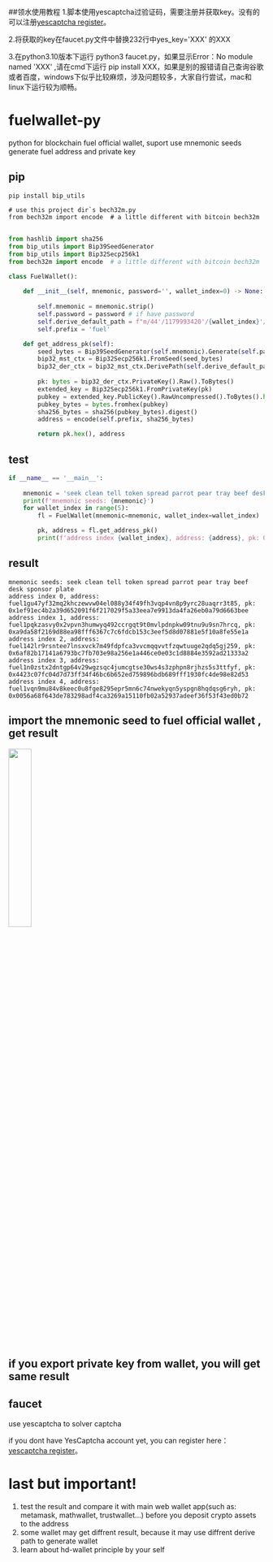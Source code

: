 ##领水使用教程
1.脚本使用yescaptcha过验证码，需要注册并获取key。没有的可以注册[yescaptcha register](https://yescaptcha.com/i/46I8ZF)。

2.将获取的key在faucet.py文件中替换232行中yes_key='XXX' 的XXX

3.在python3.10版本下运行 python3 faucet.py，如果显示Error：No module named 'XXX' ,请在cmd下运行 pip install XXX，如果是别的报错请自己查询谷歌或者百度，windows下似乎比较麻烦，涉及问题较多，大家自行尝试，mac和linux下运行较为顺畅。


# fuelwallet-py
python for blockchain fuel official wallet, suport use mnemonic seeds generate fuel address and private key

## pip
```
pip install bip_utils
```

```
# use this project dir`s bech32m.py
from bech32m import encode  # a little different with bitcoin bech32m 
```

## 
```python
from hashlib import sha256
from bip_utils import Bip39SeedGenerator
from bip_utils import Bip32Secp256k1
from bech32m import encode  # a little different with bitcoin bech32m 

class FuelWallet():
    
    def __init__(self, mnemonic, password='', wallet_index=0) -> None:
        
        self.mnemonic = mnemonic.strip()
        self.password = password # if have password
        self.derive_default_path = f"m/44'/1179993420'/{wallet_index}'/0/0"
        self.prefix = 'fuel'

    def get_address_pk(self):
        seed_bytes = Bip39SeedGenerator(self.mnemonic).Generate(self.password)
        bip32_mst_ctx = Bip32Secp256k1.FromSeed(seed_bytes)
        bip32_der_ctx = bip32_mst_ctx.DerivePath(self.derive_default_path)
        
        pk: bytes = bip32_der_ctx.PrivateKey().Raw().ToBytes()
        extended_key = Bip32Secp256k1.FromPrivateKey(pk)
        pubkey = extended_key.PublicKey().RawUncompressed().ToBytes().hex()[2:]
        pubkey_bytes = bytes.fromhex(pubkey)
        sha256_bytes = sha256(pubkey_bytes).digest()
        address = encode(self.prefix, sha256_bytes)

        return pk.hex(), address
```

## test
```python
if __name__ == '__main__':
   
    mnemonic = 'seek clean tell token spread parrot pear tray beef desk sponsor plate'
    print(f'mnemonic seeds: {mnemonic}')
    for wallet_index in range(5):
        fl = FuelWallet(mnemonic=mnemonic, wallet_index=wallet_index)

        pk, address = fl.get_address_pk()
        print(f'address index {wallet_index}, address: {address}, pk: 0x{pk}')
```
## result

```
mnemonic seeds: seek clean tell token spread parrot pear tray beef desk sponsor plate
address index 0, address: fuel1gu47yf32mq2khczewvw04el088y34f49fh3vqp4vn8p9yrc28uaqrr3t85, pk: 0x1ef91ec4b2a39d652091f6f217029f5a33eea7e9913da4fa26eb0a79d6663bee
address index 1, address: fuel1pqkzasvy0x2vpvn3humwyq492ccrgqt9t0mvlpdnpkw09tnu9u9sn7hrcq, pk: 0xa9da58f2169d88ea98fff6367c7c6fdcb153c3eef5d8d07881e5f10a8fe55e1a
address index 2, address: fuel142lr9rsntee7lnsxvck7m49fdpfca3vvcmqqvvtfzqwtuuge2qdq5gj259, pk: 0x6af82b17141a6793bc7fb703e98a256e1a446ce0e03c1d8884e3592ad21333a2
address index 3, address: fuel1n0zstx2dntgp64v29wgzsqc4jumcgtse30ws4s3zphpn8rjhzs5s3ttfyf, pk: 0x4423c07fc04d7d73ff34f46bc6b652ed759896bdb689fff1930fc4de98e82d53
address index 4, address: fuel1vqn9mu84v8keec0u8fge8295epr5mn6c74nwekyqn5yspgn8hqdqsg6ryh, pk: 0x0056a68f643de783298adf4ca3269a15110fb02a52937adeef36f53f43ed0b72
```

## import the mnemonic seed to fuel official wallet , get result

<img src="https://github.com/satisfywithmylife/fuel-wallet/assets/30144807/bbbd2a8b-8814-41a5-814c-bc0d4b843ab0" width="30%">

## if you export private key from wallet, you will get same result

## faucet
use yescaptcha to solver captcha

if you dont have YesCaptcha account yet, you can register here：[yescaptcha register](https://yescaptcha.com/i/46I8ZF)。


# last but important!
1. test the result and compare it with main web wallet app(such as: metamask, mathwallet, trustwallet...) before you deposit crypto assets to the address
2. some wallet may get diffrent result, because it may use diffrent derive path to generate wallet
3. learn about hd-wallet principle by your self
